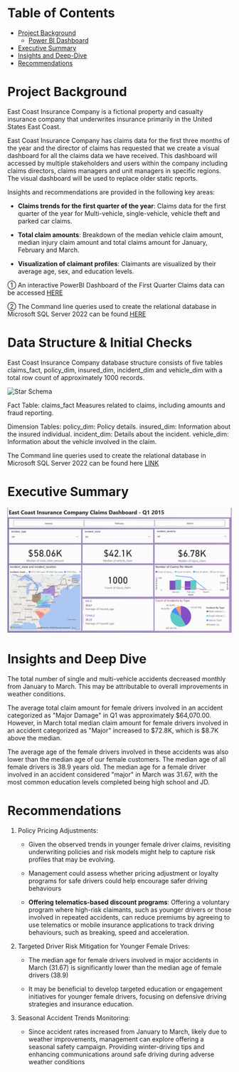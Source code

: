 # Table of Contents

- [Project Background](#project-background)
     - [Power BI Dashboard](#an-interactiveP-owerBI-dashboard)
- [Executive Summary](#executive-summary)
- [Insights and Deep-Dive](#insights-and-deep-dive)
- [Recommendations](#recommendations)
  

# Project Background

East Coast Insurance Company is a fictional property and casualty insurance company that underwrites insurance primarily in the United States East Coast.

East Coast Insurance Company has claims data for the first three months of the year and the director of claims has requested that we create a visual dashboard for all the claims data we have received. This dashboard will accessed by multiple stakeholders and users within the company including claims directors, claims managers and unit managers in specific regions. The visual dashboard will be used to replace older static reports.

Insights and recommendations are provided in the following key areas:


  - **Claims trends for the first quarter of the year**: Claims data for the first quarter of the year for Multi-vehicle, single-vehicle, vehicle theft and parked car claims.
  
  - **Total claim amounts**: Breakdown of the median vehicle claim amount, median injury claim amount and total claims amount for January, February and March.
  
  - **Visualization of claimant profiles**: Claimants are visualized by their average age, sex, and education levels.

  ① An interactive PowerBI Dashboard of the First Quarter Claims data can be accessed [HERE](https://app.powerbi.com/view?r=eyJrIjoiNGY2Y2Y4NDItYzBjNC00NWU3LWEyNjgtYjYyYmIyOWQwYzNkIiwidCI6IjVhMmY2ZmQxLTU3MzctNGY3Ny04MmNkLWQ4MGNhMGNkZjZiYSJ9)

  ② The Command line queries used to create the relational database in Microsoft SQL Server 2022 can be found [HERE](https://docs.google.com/document/d/1zbn_qlT9KoIrOmZKwxY815IANsueGfNZLKpobNBBSJ0/edit?usp=sharing)


# Data Structure & Initial Checks

East Coast Insurance Company database structure consists of five tables claims_fact, policy_dim, insured_dim, incident_dim and vehicle_dim with a total row count of approximately 1000 records.


<img width="844" alt="Star Schema" src="https://github.com/user-attachments/assets/4df24c28-dc26-4740-8f54-cc43624d7292">


  Fact Table: claims_fact
      Measures related to claims, including amounts and fraud reporting.
  
  Dimension Tables:
      policy_dim: Policy details.
      insured_dim: Information about the insured individual.
      incident_dim: Details about the incident.
      vehicle_dim: Information about the vehicle involved in the claim.

The Command line queries used to create the relational database in Microsoft SQL Server 2022 can be found here [LINK](https://docs.google.com/document/d/1zbn_qlT9KoIrOmZKwxY815IANsueGfNZLKpobNBBSJ0/edit?usp=sharing)


# Executive Summary


![East Coast Insurance Dashboard](https://github.com/JevaughnNewman/East-Coast-Insurance-Data-Project/blob/936f2d2c9559cc9b704f25111e9be676884a144a/East%20Coast%20Insurance%20Dashboard%202025.png)


# Insights and Deep Dive

  The total number of single and multi-vehicle accidents decreased monthly from January to March. This may be attributable to overall improvements in weather conditions.
  
  The average total claim amount for female drivers involved in an accident categorized as "Major Damage" in Q1 was approximately $64,070.00. However, in March total median claim amount for female drivers involved in an accident categorized as "Major" increased to $72.8K, which is $8.7K above the median.

  The average age of the female drivers involved in these accidents was also lower than the median age of our female customers. The median age of all female drivers is 38.9 years old. The median age for a female driver involved in an accident considered "major" in March was 31.67, with the most common education levels completed being high school and JD.
  
 # Recommendations

 1) Policy Pricing Adjustments:
    - Given the observed trends in younger female driver claims, revisiting underwriting policies and risk models might help to capture risk profiles that may be evolving.
      
    - Management could assess whether pricing adjustment or loyalty programs for safe drivers could help encourage safer driving behaviours
      
    - **Offering telematics-based discount programs**: Offering a voluntary program where high-risk claimants, such as younger drivers or those involved in repeated accidents, can reduce premiums by agreeing to use telematics or mobile insurance applications to track driving behaviours, such as breaking, speed and acceleration.

 2) Targeted Driver Risk Mitigation for Younger Female Drives:
    - The median age for female drivers involved in major accidents in March (31.67) is significantly lower than the median age of female drivers (38.9)
      
    - It may be beneficial to develop targeted education or engagement initiatives for younger female drivers, focusing on defensive driving strategies and insurance education.
   
 3) Seasonal Accident Trends Monitoring:
     - Since accident rates increased from January to March, likely due to weather improvements, management can explore offering a seasonal safety campaign. Providing winter-driving tips and enhancing communications around safe driving during           adverse weather conditions
    
